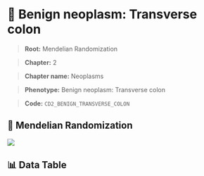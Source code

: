 # 🧪 Benign neoplasm: Transverse colon

> **Root:** Mendelian Randomization

> **Chapter:** 2  

> **Chapter name:** Neoplasms

> **Phenotype:** Benign neoplasm: Transverse colon  

> **Code:** `CD2_BENIGN_TRANSVERSE_COLON`

## 🧬 Mendelian Randomization  

<img src="/MR/Figures/Forward/CD2_BENIGN_TRANSVERSE_COLON.png"/>

## 📊 Data Table

<CsvTableMRF src="/MR/Data/Forward/CD2_BENIGN_TRANSVERSE_COLON.csv"/>
